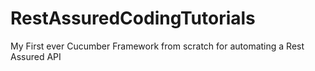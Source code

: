 # RestAssuredCodingTutorials

My First ever Cucumber Framework from scratch for automating a Rest Assured API
